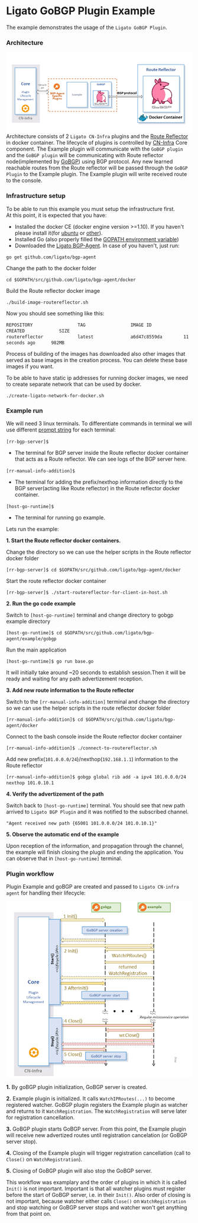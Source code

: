 # Ligato GoBGP Plugin Example

The example demonstrates the usage of the `Ligato GoBGP Plugin`.
### Architecture
![arch](../../docs/imgs/dockerGoBGPExample.png "Ligato BGP Agent Example")
Architecture consists of 2 `Ligato CN-Infra` plugins and the [Route Reflector](../route-reflector-gobgp-docker) in docker container. The lifecycle of plugins is controlled by [CN-Infra](https://github.com/ligato/cn-infra) Core component. The Example plugin will communicate with the `GoBGP plugin` and the `GoBGP plugin` will be communicating with Route reflector node(implemented by [GoBGP](https://github.com/osrg/gobgp)) using BGP protocol. Any new learned reachable routes from the Route reflector will be passed through the `GoBGP Plugin` to the Example plugin. The Example plugin will write received route to the console.

### Infrastructure setup
To be able to run this example you must setup the infrastructure first.  
At this point, it is expected that you have:
 * Installed the docker CE (docker engine version >=1.10). If you haven't please install it(for [ubuntu](https://docs.docker.com/engine/installation/linux/docker-ce/ubuntu/) or [other](https://docs.docker.com/engine/installation/)). 
 * Installed Go (also properly filled the [GOPATH environment variable](https://github.com/golang/go/wiki/Setting-GOPATH)) 
 * Downloaded the [Ligato BGP-Agent](https://github.com/ligato/bgp-agent). In case of you haven't, just run:
```
go get github.com/ligato/bgp-agent
```
Change the path to the  docker folder
```
cd $GOPATH/src/github.com/ligato/bgp-agent/docker
```
Build the Route reflector docker image
```
./build-image-routereflector.sh
``` 
Now you should see something like this:

```
REPOSITORY                 TAG                 IMAGE ID            CREATED             SIZE
routereflector             latest              a6d47c8559da        11 seconds ago      982MB
```
Process of building of the images has downloaded also other images that served as base images in the creation process. You can delete these base images if you want.

To be able to have static ip addresses for running docker images, we need to create separate network that can be used by docker.
```
./create-ligato-network-for-docker.sh
```    


### Example run    

We will need 3 linux terminals. To differentiate commands in terminal we will use different [prompt string](http://www.linuxnix.com/linuxunix-shell-ps1-prompt-explained-in-detail) for each terminal:

`[rr-bgp-server]$` 

* The terminal for BGP server inside the Route reflector docker container that acts as a Route reflector. We can see logs of the BGP server here.

`[rr-manual-info-addition]$` 

* The terminal for adding the prefix/nexthop information directly to the BGP server(acting like Route reflector) in the Route reflector docker container. 

`[host-go-runtime]$`

* The terminal for running go example. 

Lets run the example:

<b>1. Start the Route reflector docker containers.</b>

Change the directory so we can use the helper scripts in the Route reflector docker folder 

```
[rr-bgp-server]$ cd $GOPATH/src/github.com/ligato/bgp-agent/docker
```
Start the route reflector docker container
```
[rr-bgp-server]$ ./start-routereflector-for-client-in-host.sh
```

<b>2. Run the go code example</b> 

Switch to `[host-go-runtime]` terminal and change directory to gobgp example directory
```
[host-go-runtime]$ cd $GOPATH/src/github.com/ligato/bgp-agent/example/gobgp
```
Run the main application
```
[host-go-runtime]$ go run base.go
```
It will initially take around ~20 seconds to establish session.Then it will be ready and waiting for any path advertizement reception.

<b>3. Add new route information to the Route reflector</b>

Switch to the ```[rr-manual-info-addition]``` terminal and change the directory so we can use the helper scripts in the route reflector docker folder
```
[rr-manual-info-addition]$ cd $GOPATH/src/github.com/ligato/bgp-agent/docker
```
Connect to the bash console inside the Route reflector docker container
```
[rr-manual-info-addition]$ ./connect-to-routereflector.sh
```
Add new prefix(`101.0.0.0/24`)/nexthop(`192.168.1.1`) information to the Route reflector
```
[rr-manual-info-addition]$ gobgp global rib add -a ipv4 101.0.0.0/24 nexthop 101.0.10.1
``` 

<b>4. Verify the advertizement of the path</b>
 
Switch back to `[host-go-runtime]` terminal. You should see that new path arrived to `Ligato BGP Plugin` and it was notified to the subscribed channel.
```
"Agent received new path {65001 101.0.0.0/24 101.0.10.1}"
```

<b>5. Observe the automatic end of the example</b>

Upon reception of the information, and propagation through the channel, the example will finish closing the plugin and ending the application. You can observe that in `[host-go-runtime]` terminal. 

### Plugin workflow    
Plugin Example and goBGP are created and passed to `Ligato CN-infra agent` for handling their lifecycle:

![arch](../../docs/imgs/bgpexamplelifecycle.png "Ligato BGP Plugin workflow")

<b>1.</b> By goBGP plugin initialization, GoBGP server is created.

<b>2.</b> Example plugin is initialized. It calls `WatchIPRoutes(...)` to become registered watcher. GoBGP plugin registers the Example plugin as watcher and returns to it `WatchRegistration`. The `WatchRegistration` will serve later for registration cancellation.   

<b>3.</b> GoBGP plugin starts GoBGP server. From this point, the Example plugin will receive new advertized routes until registration cancelation (or GoBGP server stop).

<b>4.</b> Closing of the Example plugin will trigger registration cancellation (call to `Close()` on `WatchRegistration`).

<b>5.</b> Closing of GoBGP plugin will also stop the GoBGP server.

This workflow was examplary and the order of plugins in which it is called `Init()` is not important. Important is that all watcher plugins must register before the start of GoBGP server, i.e. in their `Init()`. Also order of closing is not important, because watcher either calls `Close()` on `WatchRegistration` and stop watching or GoBGP server stops and watcher won't get anything from that point on. 
